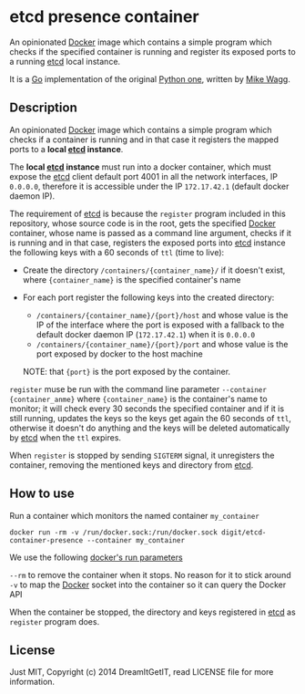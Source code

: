 # etcd presence container

An opinionated [Docker](https://www.docker.com/) image which contains a simple program which checks if the specified container is running and register its exposed ports to a running [etcd](http://coreos.com/using-coreos/etcd/) local instance.

It is a [Go](http://golang.org/) implementation of the original [Python one](https://github.com/mwagg/etcd-container-presence), written by [Mike Wagg](https://github.com/mwagg).

## Description

An opinionated [Docker](https://www.docker.com/) image which contains a simple program which checks if a container is running and in that case it registers the mapped ports to a __local [etcd](http://coreos.com/using-coreos/etcd/) instance__.

The __local [etcd](http://coreos.com/using-coreos/etcd/) instance__ must run into a docker container, which must expose the [etcd](http://coreos.com/using-coreos/etcd/) client default port 4001 in all the network interfaces, IP `0.0.0.0`, therefore it is accessible under the IP `172.17.42.1` (default docker daemon IP).

The requirement of [etcd](http://coreos.com/using-coreos/etcd/) is because the `register` program included in this repository, whose source code is in the root, gets the specified [Docker](https://www.docker.com/) container, whose name is passed as a command line argument, checks if it is running and in that case, registers the exposed ports into [etcd](http://coreos.com/using-coreos/etcd/) instance the following keys with a 60 seconds of `ttl` (time to live):

* Create the directory `/containers/{container_name}/` if it doesn't exist, where `{container_name}` is the specified container's name
* For each port register the following keys into the created directory:
    * `/containers/{container_name}/{port}/host` and whose value is the IP of the interface where the port is exposed with a fallback to the default docker daemon IP (`172.17.42.1`) when it is `0.0.0.0`
    * `/containers/{container_name}/{port}/port` and whose value is the port exposed by docker to the host machine
     
    NOTE: that `{port}` is the port exposed by the container.

`register` muse be run with the command line parameter `--container {container_anme}` where `{container_name}` is the container's name to monitor; it will check every 30 seconds the specified container and if it is still running, updates the keys so the keys get again the 60 seconds of `ttl`, otherwise it doesn't do anything and the keys will be deleted automatically by [etcd](http://coreos.com/using-coreos/etcd/) when the `ttl` expires.

When `register` is stopped by sending `SIGTERM` signal, it unregisters the container, removing the mentioned keys and directory from [etcd](http://coreos.com/using-coreos/etcd/).
    

## How to use

Run a container which monitors the named container `my_container`

`docker run -rm -v /run/docker.sock:/run/docker.sock digit/etcd-container-presence --container my_container`

We use the following [docker's run parameters](https://docs.docker.com/reference/commandline/cli/#run)

`--rm`  to remove the container when it stops. No reason for it to stick around
`-v`    to map the [Docker](https://www.docker.com/) socket into the container so it can query the Docker API

When the container be stopped, the directory and keys registered in [etcd](http://coreos.com/using-coreos/etcd/) as `register` program does.

## License

Just MIT, Copyright (c) 2014 DreamItGetIT, read LICENSE file for more information.


